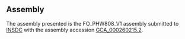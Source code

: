 

Assembly
--------

The assembly presented is the FO\_PHW808\_V1 assembly submitted to
[INSDC](http://www.insdc.org) with the assembly accession
[GCA\_000260215.2](http://www.ebi.ac.uk/ena/data/view/GCA_000260215.2).
